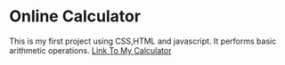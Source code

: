 # Online Calculator
This is my first project using CSS,HTML and javascript. It performs basic arithmetic operations.
<a href="https://calc-ing.netlify.app/">Link To My Calculator</a>
<br>

